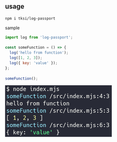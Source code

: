 ## usage

```bash
npm i tksi/log-passport
```

sample

```javascript
import log from 'log-passport';

const someFunction = () => {
  log('hello from function');
  log([1, 2, 3]);
  log({ key: 'value' });
};

someFunction();
```

<img src="./img.png" width="350rem">
